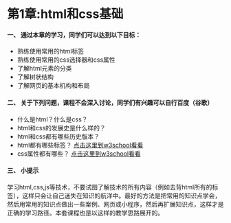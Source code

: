# 第1章:html和css基础

#### 一、 通过本章的学习，同学们可以达到以下目标：
* 熟练使用常用的html标签
* 熟练使用常用的css选择器和css属性
* 了解html元素的分类
* 了解树状结构
* 了解网页的基本机构和布局

#### 二、 关于下列问题，课程不会深入讨论，同学们有兴趣可以自行百度（谷歌）
* 什么是html？什么是css？
* html和css的发展史是什么样的？
* html和css都有哪些历史版本？
* html都有哪些标签？ [点击这里到w3school看看](http://www.w3school.com.cn/html/)
* css属性都有哪些？ [点击这里到w3school看看](http://www.w3school.com.cn/css/)

#### 三、 小提示
学习html,css,js等技术，不要试图了解技术的所有内容（例如去背html所有的标签），这样只会让自己迷失在知识的航洋中。最好的方法是把常用的知识点学会，然后用常用的知识点做出一些案例、网页或小程序，然后再扩展知识点，这样才是正确的学习路径。本套课程也是以这样的教学思路展开的。

